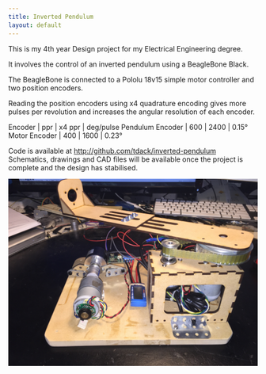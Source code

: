 ```yaml
---
title: Inverted Pendulum
layout: default
---
```


This is my 4th year Design project for my Electrical Engineering degree.

It involves the control of an inverted pendulum using a BeagleBone Black.

The BeagleBone is connected to a Pololu 18v15 simple motor controller and two 
position encoders.

Reading the position encoders using x4 quadrature encoding gives more pulses
per revolution and increases the angular resolution of each encoder.

Encoder | ppr | x4 ppr | deg/pulse
Pendulum Encoder | 600 | 2400 | 0.15°
Motor Encoder | 400 | 1600 | 0.23°

Code is available at http://github.com/tdack/inverted-pendulum
Schematics, drawings and CAD files will be available once the project is complete
and the design has stabilised.

![Inverted pendulum system prototype](images/prototype.jpg)
